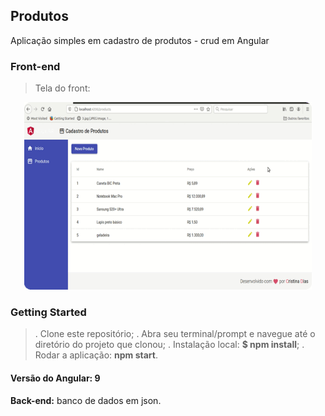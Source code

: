 ## Produtos

Aplicação simples em cadastro de produtos - crud em Angular

### Front-end

>Tela do front:

<p align="center">
  <img width="460" height="300" src="src/assets/tela-cadastro.gif">
</p> 

### Getting Started

>. Clone este repositório;
>. Abra seu terminal/prompt e navegue até o diretório do projeto que clonou;
>. Instalação local: **$ npm install**;
>. Rodar a aplicação: **npm start**.

#### Versão do Angular: 9

**Back-end:** banco de dados em json.